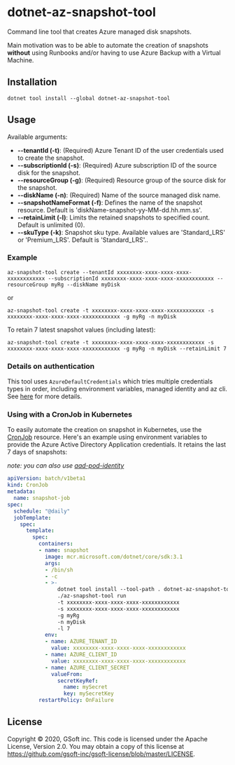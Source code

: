 # dotnet-az-snapshot-tool

Command line tool that creates Azure managed disk snapshots.

Main motivation was to be able to automate the creation of snapshots **without** using Runbooks and/or having to use Azure Backup with a Virtual Machine.

## Installation

`dotnet tool install --global dotnet-az-snapshot-tool`

## Usage

Available arguments:

- **--tenantId (-t)**: (Required) Azure Tenant ID of the user credentials used to create the snapshot.
- **--subscriptionId (-s)**: (Required) Azure subscription ID of the source disk for the snapshot.
- **--resourceGroup (-g)**: (Required) Resource group of the source disk for the snapshot. 
- **--diskName (-n)**: (Required) Name of the source managed disk name. 
- **--snapshotNameFormat (-f)**: Defines the name of the snapshot resource.  Default is 'diskName-snapshot-yy-MM-dd.hh.mm.ss'.
- **--retainLimit (-l)**: Limits the retained snapshots to specified count.  Default is unlimited (0).
- **--skuType (-k)**: Snapshot sku type.  Available values are 'Standard_LRS' or 'Premium_LRS'. Default is 'Standard_LRS'..

### Example

```shell script
az-snapshot-tool create --tenantId xxxxxxxx-xxxx-xxxx-xxxx-xxxxxxxxxxxx --subscriptionId xxxxxxxx-xxxx-xxxx-xxxx-xxxxxxxxxxxx --resourceGroup myRg --diskName myDisk
```

or

```shell script
az-snapshot-tool create -t xxxxxxxx-xxxx-xxxx-xxxx-xxxxxxxxxxxx -s xxxxxxxx-xxxx-xxxx-xxxx-xxxxxxxxxxxx -g myRg -n myDisk
```

To retain 7 latest snapshot values (including latest):

```shell script
az-snapshot-tool create -t xxxxxxxx-xxxx-xxxx-xxxx-xxxxxxxxxxxx -s xxxxxxxx-xxxx-xxxx-xxxx-xxxxxxxxxxxx -g myRg -n myDisk --retainLimit 7
```

### Details on authentication

This tool uses `AzureDefaultCredentials` which tries multiple credentials types in order, including environment variables, managed identity and az cli.
See [here](https://docs.microsoft.com/en-us/dotnet/api/azure.identity.defaultazurecredential?view=azure-dotnet) for more details.

### Using with a CronJob in Kubernetes

To easily automate the creation on snapshot in Kubernetes, use the [CronJob](https://kubernetes.io/docs/tasks/job/automated-tasks-with-cron-jobs/) resource.
Here's an example using environment variables to provide the Azure Active Directory Application credentials.  It retains the last 7 days of snapshots:

_note: you can also use [aad-pod-identity](https://github.com/Azure/aad-pod-identity)_

```yaml
apiVersion: batch/v1beta1
kind: CronJob
metadata:
  name: snapshot-job
spec:
  schedule: "@daily"
  jobTemplate:
    spec:
      template:
        spec:
          containers:
          - name: snapshot
            image: mcr.microsoft.com/dotnet/core/sdk:3.1
            args:
            - /bin/sh
            - -c
            - >-
                dotnet tool install --tool-path . dotnet-az-snapshot-tool;
                ./az-snapshot-tool run
                -t xxxxxxxx-xxxx-xxxx-xxxx-xxxxxxxxxxxx
                -s xxxxxxxx-xxxx-xxxx-xxxx-xxxxxxxxxxxx 
                -g myRg
                -n myDisk
                -l 7
            env:
            - name: AZURE_TENANT_ID
              value: xxxxxxxx-xxxx-xxxx-xxxx-xxxxxxxxxxxx
            - name: AZURE_CLIENT_ID
              value: xxxxxxxx-xxxx-xxxx-xxxx-xxxxxxxxxxxx
            - name: AZURE_CLIENT_SECRET
              valueFrom:
                secretKeyRef:
                  name: mySecret
                  key: mySecretKey
          restartPolicy: OnFailure
```

## License

Copyright © 2020, GSoft inc. This code is licensed under the Apache License, Version 2.0. You may obtain a copy of this license at https://github.com/gsoft-inc/gsoft-license/blob/master/LICENSE.
